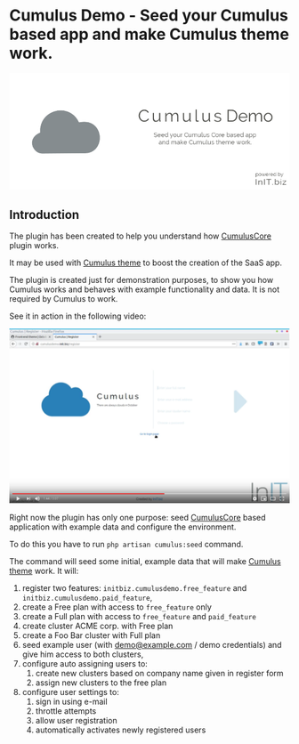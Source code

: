 # Cumulus Demo - Seed your Cumulus based app and make Cumulus theme work. 
![Cumulus Demo banner](https://raw.githubusercontent.com/initbiz/initbiz.github.io/master/cumulusdemo/assets/images/cumulus-demo-banner.png)

## Introduction

The plugin has been created to help you understand how [CumulusCore](https://octobercms.com/plugin/initbiz-cumuluscore) plugin works.

It may be used with [Cumulus theme](https://octobercms.com/theme/initbiz-cumulus) to boost the creation of the SaaS app.

The plugin is created just for demonstration purposes, to show you how Cumulus works and behaves with example functionality and data. It is not required by Cumulus to work.

See it in action in the following video:

[![Cumulus demo video thumbnail](https://github.com/initbiz/initbiz.github.io/raw/master/cumuluscore/assets/images/youtube_demo_screenshot.png)](https://www.youtube.com/watch?v=Y0-OvGzmP5w)

[//]: # (Documentation)

Right now the plugin has only one purpose: seed [CumulusCore](https://octobercms.com/plugin/initbiz-cumuluscore) based application with example data and configure the environment.

To do this you have to run `php artisan cumulus:seed` command.

The command will seed some initial, example data that will make [Cumulus theme](https://octobercms.com/theme/initbiz-cumulus) work. It will:

1. register two features: `initbiz.cumulusdemo.free_feature` and `initbiz.cumulusdemo.paid_feature`,
1. create a Free plan with access to `free_feature` only
1. create a Full plan with access to `free_feature` and `paid_feature`
1. create cluster ACME corp. with Free plan
1. create a Foo Bar cluster with Full plan
1. seed example user (with demo@example.com / demo credentials) and give him access to both clusters,
1. configure auto assigning users to:
    1. create new clusters based on company name given in register form
    1. assign new clusters to the free plan
1. configure user settings to:
    1. sign in using e-mail
    1. throttle attempts
    1. allow user registration
    1. automatically activates newly registered users